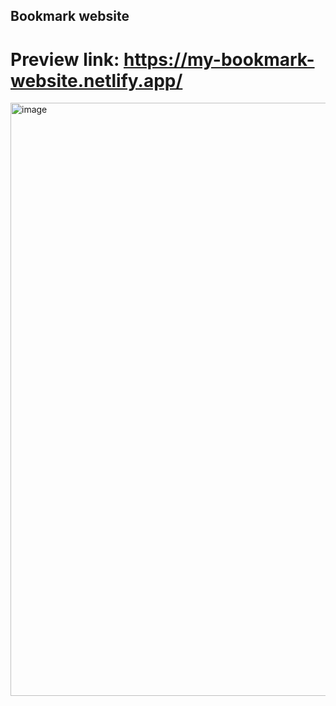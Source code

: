 ## Bookmark website 
# Preview link: https://my-bookmark-website.netlify.app/
<img width="949" alt="image" src="https://user-images.githubusercontent.com/75169577/207075779-64d3395e-dc95-4a24-b67c-501c4a247659.png">
